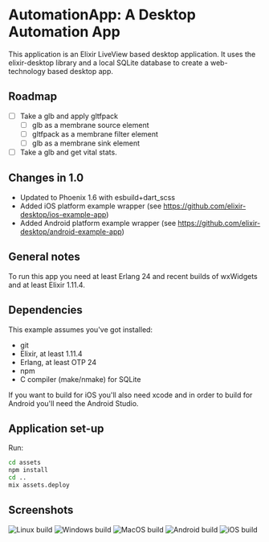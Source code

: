 # AutomationApp: A Desktop Automation App

This application is an Elixir LiveView based desktop application. It uses the elixir-desktop library and a local SQLite database to create a web-technology based desktop app.

## Roadmap

- [ ] Take a glb and apply gltfpack
    - [ ] glb as a membrane source element
    - [ ] gltfpack as a membrane filter element
    - [ ] glb as a membrane sink element
- [ ] Take a glb and get vital stats.

## Changes in 1.0

- Updated to Phoenix 1.6 with esbuild+dart_scss
- Added iOS platform example wrapper (see https://github.com/elixir-desktop/ios-example-app)
- Added Android platform example wrapper (see https://github.com/elixir-desktop/android-example-app)

## General notes

To run this app you need at least Erlang 24 and recent builds of wxWidgets and at least
Elixir 1.11.4.

## Dependencies

This example assumes you've got installed:

- git
- Elixir, at least 1.11.4
- Erlang, at least OTP 24
- npm
- C compiler (make/nmake) for SQLite

If you want to build for iOS you'll also need xcode and in order to build for Android you'll need the
Android Studio.

## Application set-up

Run:

```bash
cd assets
npm install
cd ..
mix assets.deploy
```

## Screenshots

![Linux build](/nodeploy/linux_todo.png?raw=true "Linux build")
![Windows build](/nodeploy/windows_todo.png?raw=true "Windows build")
![MacOS build](/nodeploy/macos_todo.png?raw=true "MacOS build")
![Android build](/nodeploy/android_todo.png?raw=true "Android build")
![iOS build](/nodeploy/ios_todo.png?raw=true "iOS build")
